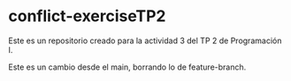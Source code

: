 # conflict-exerciseTP2
Este es un repositorio creado para la actividad 3 del TP 2 de Programación I.

Este es un cambio desde el main, borrando lo de feature-branch.